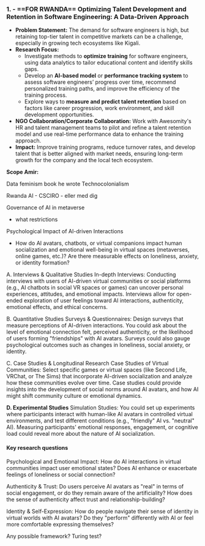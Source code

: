 
### 1.  - ==FOR RWANDA== **Optimizing Talent Development and Retention in Software Engineering: A Data-Driven Approach**

- **Problem Statement:** The demand for software engineers is high, but retaining top-tier talent in competitive markets can be a challenge, especially in growing tech ecosystems like Kigali.
- **Research Focus:**
    - Investigate methods to **optimize training** for software engineers, using data analytics to tailor educational content and identify skills gaps.
    - Develop an **AI-based model** or **performance tracking system** to assess software engineers’ progress over time, recommend personalized training paths, and improve the efficiency of the training process.
    - Explore ways to **measure and predict talent retention** based on factors like career progression, work environment, and skill development opportunities.
- **NGO Collaboration/Corporate Collaboration:** Work with Awesomity's HR and talent management teams to pilot and refine a talent retention model and use real-time performance data to enhance the training approach.
- **Impact:** Improve training programs, reduce turnover rates, and develop talent that is better aligned with market needs, ensuring long-term growth for the company and the local tech ecosystem.


**Scope Amir:**

Data feminism book he wrote
Technocolonialism

Rwanda AI - CSCIRO - eller med dig

Governance of AI in metaverse
- what restrictions

Psychological Impact of AI-driven Interactions
- How do AI avatars, chatbots, or virtual companions impact human socialization and emotional well-being in virtual spaces (metaverses, online games, etc.)? Are there measurable effects on loneliness, anxiety, or identity formation?

A. Interviews & Qualitative Studies
In-depth Interviews: Conducting interviews with users of AI-driven virtual communities or social platforms (e.g., AI chatbots in social VR spaces or games) can uncover personal experiences, attitudes, and emotional impacts. Interviews allow for open-ended exploration of user feelings toward AI interactions, authenticity, emotional effects, and ethical concerns.

B. Quantitative Studies
Surveys & Questionnaires: Design surveys that measure perceptions of AI-driven interactions. You could ask about the level of emotional connection felt, perceived authenticity, or the likelihood of users forming "friendships" with AI avatars. Surveys could also gauge psychological outcomes such as changes in loneliness, social anxiety, or identity.

C. Case Studies & Longitudinal Research
Case Studies of Virtual Communities: Select specific games or virtual spaces (like Second Life, VRChat, or The Sims) that incorporate AI-driven socialization and analyze how these communities evolve over time. Case studies could provide insights into the development of social norms around AI avatars, and how AI might shift community culture or emotional dynamics.

**D. Experimental Studies**
Simulation Studies: You could set up experiments where participants interact with human-like AI avatars in controlled virtual environments, and test different conditions (e.g., "friendly" AI vs. "neutral" AI). Measuring participants' emotional responses, engagement, or cognitive load could reveal more about the nature of AI socialization.

#### Key research questions

Psychological and Emotional Impact: How do AI interactions in virtual communities impact user emotional states? Does AI enhance or exacerbate feelings of loneliness or social connection?

Authenticity & Trust: Do users perceive AI avatars as "real" in terms of social engagement, or do they remain aware of the artificiality? How does the sense of authenticity affect trust and relationship-building?

Identity & Self-Expression: How do people navigate their sense of identity in virtual worlds with AI avatars? Do they "perform" differently with AI or feel more comfortable expressing themselves?

Any possible framework?
Turing test?